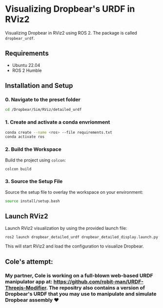 # Visualizing Dropbear's URDF in RViz2

Visualizing Dropbear in RViz2 using ROS 2. The package is called `dropbear_urdf`.

## Requirements
- Ubuntu 22.04
- ROS 2 Humble


## Installation and Setup

### 0. Navigate to the preset folder
```sh
cd /Dropbear/Sim/RViz/detailed_urdf
```

### 1. Create and activate a conda envrionment
```sh
conda create --name <ros> --file requirements.txt
conda activate ros
```

### 2. Build the Workspace
Build the project using `colcon`:

```sh
colcon build
```

### 3. Source the Setup File
Source the setup file to overlay the workspace on your environment:

```sh
source install/setup.bash
```

## Launch RViz2

Launch RViz2 visualization by using the provided launch file:

```sh
ros2 launch dropbear_detailed_urdf dropbear_detailed_display.launch.py
```

This will start RViz2 and load the configuration to visualize Dropbear.


## Cole's attempt:

### My partner, Cole is working on a full-blown web-based URDF manipulator app at: https://github.com/robit-man/URDF-Threejs-Modifier. The repositry also contains a version of Dropbear's URDF that you may use to manipulate and simulate Dropbear assembly ❤️